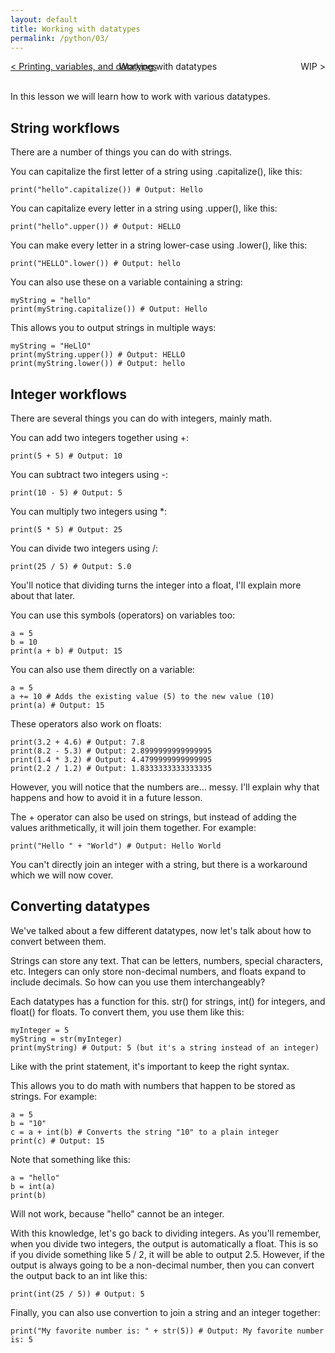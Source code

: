 ```yaml
---
layout: default
title: Working with datatypes
permalink: /python/03/
---
```


<div style="display: flex; justify-content: space-between; width: 100%; align-items: center;">
  <div><a href="/python/02/">&lt; Printing, variables, and datatypes</a></div>
  <div style="position: absolute; left: 50%; transform: translateX(-50%);">Working with datatypes</div>
  <div>WIP &gt;</div>
</div>
<br>

In this lesson we will learn how to work with various datatypes.

## String workflows
There are a number of things you can do with strings.

You can capitalize the first letter of a string using .capitalize(), like this:

<pre><code class="language-python">print("hello".capitalize()) # Output: Hello</code></pre>

You can capitalize every letter in a string using .upper(), like this:

<pre><code class="language-python">print("hello".upper()) # Output: HELLO</code></pre>

You can make every letter in a string lower-case using .lower(), like this:

<pre><code class="language-python">print("HELLO".lower()) # Output: hello</code></pre>

You can also use these on a variable containing a string:

<pre><code class="language-python">myString = "hello"
print(myString.capitalize()) # Output: Hello</code></pre>

This allows you to output strings in multiple ways:

<pre><code class="language-python">myString = "HeLlO"
print(myString.upper()) # Output: HELLO
print(myString.lower()) # Output: hello</code></pre>

## Integer workflows
There are several things you can do with integers, mainly math.

You can add two integers together using +:

<pre><code class="language-python">print(5 + 5) # Output: 10</code></pre>

You can subtract two integers using -:

<pre><code class="language-python">print(10 - 5) # Output: 5</code></pre>

You can multiply two integers using *:

<pre><code class="language-python">print(5 * 5) # Output: 25</code></pre>

You can divide two integers using /:

<pre><code class="language-python">print(25 / 5) # Output: 5.0</code></pre>

You'll notice that dividing turns the integer into a float, I'll explain more about that later.

You can use this symbols (operators) on variables too:
<pre><code class="language-python">a = 5
b = 10
print(a + b) # Output: 15</code></pre>

You can also use them directly on a variable:
<pre><code class="language-python">a = 5
a += 10 # Adds the existing value (5) to the new value (10)
print(a) # Output: 15</code></pre>

These operators also work on floats:

<pre><code class="language-python">print(3.2 + 4.6) # Output: 7.8
print(8.2 - 5.3) # Output: 2.8999999999999995
print(1.4 * 3.2) # Output: 4.4799999999999995
print(2.2 / 1.2) # Output: 1.8333333333333335</code></pre>

However, you will notice that the numbers are... messy. I'll explain why that happens and how to avoid it in a future lesson.

The + operator can also be used on strings, but instead of adding the values arithmetically, it will join them together. For example:

<pre><code class="language-python">print("Hello " + "World") # Output: Hello World</code></pre>

You can't directly join an integer with a string, but there is a workaround which we will now cover.

## Converting datatypes
We've talked about a few different datatypes, now let's talk about how to convert between them.

Strings can store any text. That can be letters, numbers, special characters, etc. Integers can only store non-decimal numbers, and floats expand to include decimals. So how can you use them interchangeably?

Each datatypes has a function for this. str() for strings, int() for integers, and float() for floats. To convert them, you use them like this:

<pre><code class="language-python">myInteger = 5
myString = str(myInteger)
print(myString) # Output: 5 (but it's a string instead of an integer)</code></pre>

Like with the print statement, it's important to keep the right syntax.

This allows you to do math with numbers that happen to be stored as strings. For example:

<pre><code class="language-python">a = 5
b = "10"
c = a + int(b) # Converts the string "10" to a plain integer
print(c) # Output: 15</code></pre>

Note that something like this:

<pre><code class="language-python">a = "hello"
b = int(a)
print(b)</code></pre>

Will not work, because "hello" cannot be an integer.

With this knowledge, let's go back to dividing integers. As you'll remember, when you divide two integers, the output is automatically a float. This is so if you divide something like 5 / 2, it will be able to output 2.5. However, if the output is always going to be a non-decimal number, then you can convert the output back to an int like this:

<pre><code class="language-python">print(int(25 / 5)) # Output: 5</code></pre>

Finally, you can also use convertion to join a string and an integer together:

<pre><code class="language-python">print("My favorite number is: " + str(5)) # Output: My favorite number is: 5</code></pre>